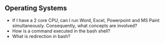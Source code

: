 ## Operating Systems

- If I have a 2 core CPU, can I run Word, Excel, Powerpoint and MS Paint simultaneously. Consequently, what concepts are involved?
- How is a command executed in the bash shell?
- What is redirection in bash?

